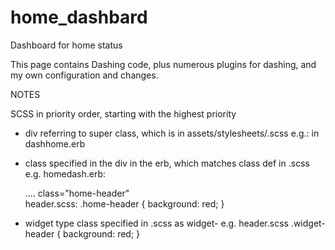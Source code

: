 # home_dashbard
Dashboard for home status

This page contains Dashing code, plus numerous plugins for dashing, and my own configuration and changes.


NOTES

SCSS
in priority order, starting with the highest priority
 - div referring to super class, which is in assets/stylesheets/<name>.scss
    e.g.: in dashhome.erb <div class="gridster dashhome" >

 - class specified in the div in the erb, which matches class def in <widget>.scss
  e.g.
       homedash.erb:
       <div> .... class="home-header" </div>
       header.scss:
       .home-header {
          background: red;
       }
 - widget type class specified in <widget>.scss as widget-<widgettype> 
  e.g. header.scss
      .widget-header {
          background: red;
       }  
